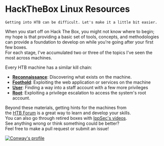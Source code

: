 # HackTheBox Linux Resources
`Getting into HTB can be difficult. Let's make it a little bit easier.`

When you start off on Hack The Box, you might not know where to begin;  
my hope is that providing a basic set of tools, concepts, and methodologies  
can provide a foundation to develop on while you're going after your first few boxes.  
For each stage, I've accumulated two or three of the topics I've seen the most across machines.

Every HTB machine has a similar kill chain:
 - [**Reconnaissance**](Reconnaissance.md): Discovering what exists on the machine.
 - [**Foothold**](Foothold.md): Exploiting the web application or services on the machine
 - [**User**](User.md): Finding a way into a staff account with a few more privileges
 - [**Root**](Root.md): Exploiting a privilege escalation to access the system's root account.
 
Beyond these materials, getting hints for the machines from  
the [HTB Forum](https://forum.hackthebox.eu/) is a great way to learn and develop your skills.  
You can also go through retired boxes with [IppSec's videos](https://www.youtube.com/channel/UCa6eh7gCkpPo5XXUDfygQQA).  
See anything wrong or think something could be better?  
Feel free to make a pull request or submit an issue!
 
[![Conway's profile](https://www.hackthebox.eu/badge/image/69665)](https://www.hackthebox.eu/home/users/profile/69665)
